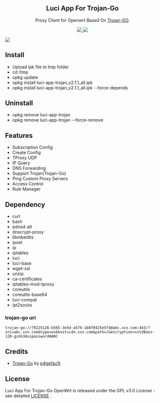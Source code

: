 <h2 align="center">
  <br>Luci App For Trojan-Go <br>
</h2>
  <p align="center">
	Proxy Client for Openwrt Based On <a href="https://github.com/p4gefau1t/trojan-go" target="_blank">Trojan-GO</a>.
  </p>
  <p align="center">
  <a target="_blank" href="https://github.com/frainzy1477/luci-app-trojan/releases/tag/v2.1.1">
    <img src="https://img.shields.io/badge/Luci%20App%20For%20TrojanGo-v2.1.1-blue.svg"> 	  
  </a>
  <a href="https://github.com/frainzy1477/luci-app-trojan/releases" target="_blank">
        <img src="https://img.shields.io/github/downloads/frainzy1477/luci-app-trojan/total.svg?style=flat-square"/>
   </a>
  </p>

  ![](https://raw.githubusercontent.com/frainzy1477/luci-app-trojan/master/client.png)
  
 ## Install
- Upload ipk file to tmp folder
- cd /tmp
- opkg update
- opkg install luci-app-trojan_v2.1.1_all.ipk  
- opkg install luci-app-trojan_v2.1.1_all.ipk --force-depends

 ## Uninstall
- opkg remove luci-app-trojan 
- opkg remove luci-app-trojan --force-remove

## Features
- Subscription Config
- Create Config
- TProxy UDP
- IP Query
- DNS Forwarding
- Support Trojan(Trojan-Go)
- Ping Custom Proxy Servers
- Access Control
- Rule Manager

## Dependency
- curl
- bash
- pdnsd-alt
- dnscrypt-proxy
- libmbedtls
- ipset
- ip
- iptables
- luci
- luci-base
- wget-ssl
- unzip
- ca-certificates
- iptables-mod-tproxy
- coreutils 
- coreutils-base64 
- luci-compat
- ipt2socks

### trojan-go uri
```
trojan-go://79225126-b565-3e5d-a576-1b8f0425e5fd@abc.xxx.com:443/?sni=abc.xxx.com&type=ws&host=cdn.xxx.com&path=/&encryption=ss%3Baes-128-gcm%3Asspassword#ABC
```
## Credits
* [Trojan-Go](https://github.com/p4gefau1t/trojan-go) by [p4gefau1t](https://github.com/p4gefau1t)

## License  
Luci App For Trojan-Go OpenWrt is released under the GPL v3.0 License - see detailed [LICENSE](https://github.com/frainzy1477/luci-app-trojan/blob/master/LICENSE) .
